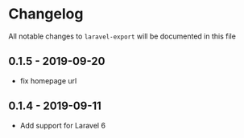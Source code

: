 # Changelog

All notable changes to `laravel-export` will be documented in this file

## 0.1.5 - 2019-09-20

- fix homepage url

## 0.1.4 - 2019-09-11

- Add support for Laravel 6
